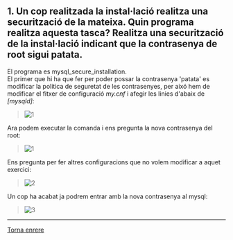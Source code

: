 ## 1. Un cop realitzada la instal·lació realitza una securització de la mateixa. Quin programa realitza aquesta tasca? Realitza una securització de la instal·lació indicant que la contrasenya de root sigui patata.

El programa es mysql_secure_installation.  
El primer que hi ha que fer per poder possar la contrasenya 'patata' es modificar la politica de seguretat de les contrasenyes, per aixó hem de modificar el fitxer de configuració _my.cnf_ i afegir les linies d'abaix de _[mysqld]_:
> ![1](https://image.ibb.co/gFWgUQ/Captura.png)  

Ara podem executar la comanda i ens pregunta la nova contrasenya del root:  
> ![1](https://i.imgur.com/POrffOl.png)  
  
Ens pregunta per fer altres configuracions que no volem modificar a aquet exercici:  
> ![2](https://i.imgur.com/RTPzSBi.png)  
  
Un cop ha acabat ja podrem entrar amb la nova contrasenya al mysql:  
> ![3](https://i.imgur.com/PM5Obyd.png)  

***
[Torna enrere](https://github.com/Josep88/MP10UF2-A1)
